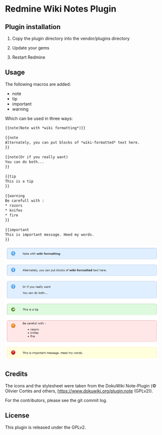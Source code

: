 # Redmine Wiki Notes Plugin

## Plugin installation

1. Copy the plugin directory into the vendor/plugins directory

2. Update your gems

3. Restart Redmine

## Usage

The following macros are added:

- note
- tip
- important
- warning

Which can be used in three ways:

~~~
{{note(Note with *wiki formatting*)}}

{{note
Alternately, you can put blocks of *wiki-formatted* text here.
}}

{{note(Or if you really want)
You can do both...
}}

{{tip
This is a tip
}}

{{warning
Be carefull with :
* razors
* knifes
* fire
}}

{{important
This is important message. Heed my words.
}}
~~~

![Screenshot](screenshot.png?raw=true "Screenshot")

## Credits

The icons and the stylesheet were taken from the DokuWiki Note-Plugin (&copy; Olivier
Cortès and others, https://www.dokuwiki.org/plugin:note (GPLv2)).

For the contributors, please see the git commit log.

## License

This plugin is released under the GPLv2.

